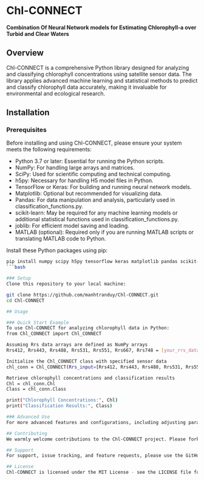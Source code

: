 # Chl-CONNECT
**Combination Of Neural Network models for Estimating Chlorophyll-a over Turbid and Clear Waters**

## Overview
Chl-CONNECT is a comprehensive Python library designed for analyzing and classifying chlorophyll concentrations using satellite sensor data. The library applies advanced machine learning and statistical methods to predict and classify chlorophyll data accurately, making it invaluable for environmental and ecological research.

## Installation

### Prerequisites
Before installing and using Chl-CONNECT, please ensure your system meets the following requirements:
- Python 3.7 or later: Essential for running the Python scripts.
- NumPy: For handling large arrays and matrices.
- SciPy: Used for scientific computing and technical computing.
- h5py: Necessary for handling H5 model files in Python.
- TensorFlow or Keras: For building and running neural network models.
- Matplotlib: Optional but recommended for visualizing data.
- Pandas: For data manipulation and analysis, particularly used in classification_functions.py.
- scikit-learn: May be required for any machine learning models or additional statistical functions used in classification_functions.py.
- joblib: For efficient model saving and loading.
- MATLAB (optional): Required only if you are running MATLAB scripts or translating MATLAB code to Python.

Install these Python packages using pip:
```bash
pip install numpy scipy h5py tensorflow keras matplotlib pandas scikit-learn joblib
```bash

### Setup
Clone this repository to your local machine:

git clone https://github.com/manhtranduy/Chl-CONNECT.git
cd Chl-CONNECT

## Usage

### Quick Start Example
To use Chl-CONNECT for analyzing chlorophyll data in Python:
from Chl_CONNECT import Chl_CONNECT

Assuming Rrs data arrays are defined as NumPy arrays
Rrs412, Rrs443, Rrs488, Rrs531, Rrs551, Rrs667, Rrs748 = [your_rrs_data_here]

Initialize the Chl_CONNECT class with specified sensor data
chl_conn = Chl_CONNECT(Rrs_input=[Rrs412, Rrs443, Rrs488, Rrs531, Rrs551, Rrs667, Rrs748], sensor='MODIS')

Retrieve chlorophyll concentrations and classification results
Chl = chl_conn.Chl
Class = chl_conn.Class

print("Chlorophyll Concentrations:", Chl)
print("Classification Results:", Class)

### Advanced Use
For more advanced features and configurations, including adjusting parameters or using different sensors, please refer to the detailed documentation provided within the project or in the docs directory.

## Contributing
We warmly welcome contributions to the Chl-CONNECT project. Please fork the repository, make your improvements or fixes, and submit a pull request for review.

## Support
For support, issue tracking, and feature requests, please use the GitHub issues section of this repository.

## License
Chl-CONNECT is licensed under the MIT License - see the LICENSE file for more details.
